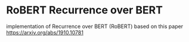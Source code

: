 # RoBERT Recurrence over BERT
implementation of Recurrence over BERT (RoBERT) based on this paper https://arxiv.org/abs/1910.10781
